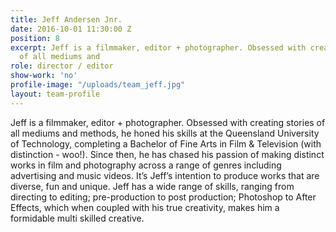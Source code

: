 ```yaml
---
title: Jeff Andersen Jnr.
date: 2016-10-01 11:30:00 Z
position: 8
excerpt: Jeff is a filmmaker, editor + photographer. Obsessed with creating stories
  of all mediums and
role: director / editor
show-work: 'no'
profile-image: "/uploads/team_jeff.jpg"
layout: team-profile
---
```


Jeff is a filmmaker, editor + photographer. Obsessed with creating stories of all mediums and methods, he honed his skills at the Queensland University of Technology, completing a Bachelor of Fine Arts in Film & Television (with distinction - woo!). Since then, he has chased his passion of making distinct works in film and photography across a range of genres including advertising and music videos. It’s Jeff’s intention to produce works that are diverse, fun and unique.  Jeff has a wide range of skills, ranging from directing to editing; pre-production to post production; Photoshop to After Effects, which when coupled with his true creativity, makes him a formidable multi skilled creative.